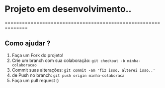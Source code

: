 Projeto em desenvolvimento..
===
==============================================================

## Como ajudar ?

1. Faça um Fork  do projeto!
2. Crie um branch com sua colaboração: `git checkout -b minha-colaboracao`
3. Commit suas alterações: `git commit -am 'fiz isso, alterei isso..'`
4. de Push no  branch: `git push origin minha-colaboraca`
5. Faça um pull request (:
